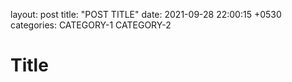 layout: post
title: "POST TITLE"
date: 2021-09-28 22:00:15 +0530
categories: CATEGORY-1 CATEGORY-2

# Title
